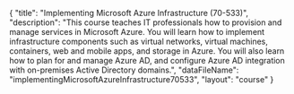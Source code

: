 {
	"title": "Implementing Microsoft Azure Infrastructure (70-533)",
	"description": "This course teaches IT professionals how to provision and manage services in Microsoft Azure. You will learn how to implement infrastructure components such as virtual networks, virtual machines, containers, web and mobile apps, and storage in Azure. You will also learn how to plan for and manage Azure AD, and configure Azure AD integration with on-premises Active Directory domains.",
	"dataFileName": "implementingMicrosoftAzureInfrastructure70533",
	"layout": "course"
}